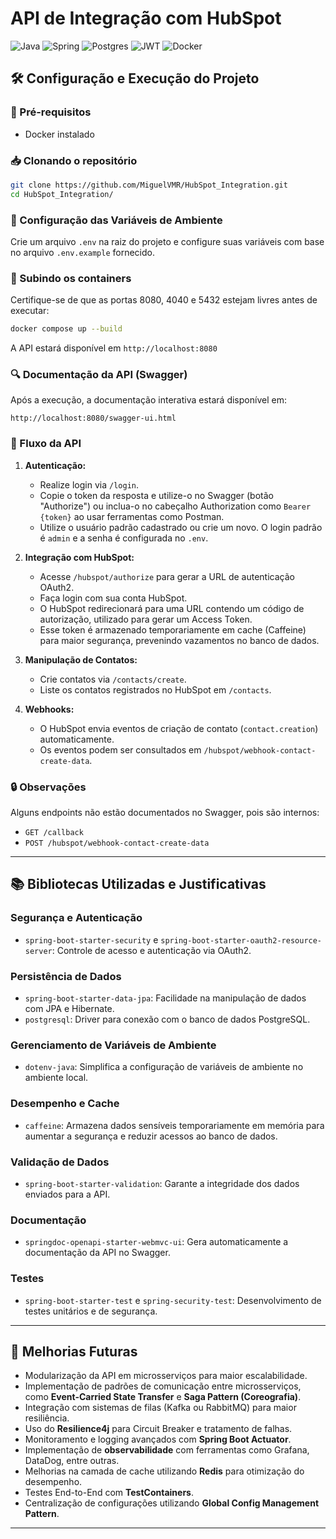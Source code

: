 # API de Integração com HubSpot

![Java](https://img.shields.io/badge/java-%23ED8B00.svg?style=for-the-badge&logo=openjdk&logoColor=white)
![Spring](https://img.shields.io/badge/spring-%236DB33F.svg?style=for-the-badge&logo=spring&logoColor=white)
![Postgres](https://img.shields.io/badge/postgres-%23316192.svg?style=for-the-badge&logo=postgresql&logoColor=white)
![JWT](https://img.shields.io/badge/JWT-black?style=for-the-badge&logo=JSON%20web%20tokens)
![Docker](https://img.shields.io/badge/Docker-%230db7ed.svg?style=for-the-badge&logo=docker&logoColor=white)

## 🛠️ Configuração e Execução do Projeto

### 📂 Pré-requisitos

- Docker instalado

### 📥 Clonando o repositório

```sh
git clone https://github.com/MiguelVMR/HubSpot_Integration.git
cd HubSpot_Integration/
```

### 📌 Configuração das Variáveis de Ambiente

Crie um arquivo `.env` na raiz do projeto e configure suas variáveis com base no arquivo `.env.example` fornecido.

### 🚀 Subindo os containers

Certifique-se de que as portas 8080, 4040 e 5432 estejam livres antes de executar:

```sh
docker compose up --build
```

A API estará disponível em `http://localhost:8080`

### 🔍 Documentação da API (Swagger)

Após a execução, a documentação interativa estará disponível em:

```
http://localhost:8080/swagger-ui.html
```

### 🔄 Fluxo da API

1. **Autenticação:**
    - Realize login via `/login`.
    - Copie o token da resposta e utilize-o no Swagger (botão "Authorize") ou inclua-o no cabeçalho Authorization como `Bearer {token}` ao usar ferramentas como Postman.
    - Utilize o usuário padrão cadastrado ou crie um novo. O login padrão é `admin` e a senha é configurada no `.env`.

2. **Integração com HubSpot:**
    - Acesse `/hubspot/authorize` para gerar a URL de autenticação OAuth2.
    - Faça login com sua conta HubSpot.
    - O HubSpot redirecionará para uma URL contendo um código de autorização, utilizado para gerar um Access Token.
    - Esse token é armazenado temporariamente em cache (Caffeine) para maior segurança, prevenindo vazamentos no banco de dados.

3. **Manipulação de Contatos:**
    - Crie contatos via `/contacts/create`.
    - Liste os contatos registrados no HubSpot em `/contacts`.

4. **Webhooks:**
    - O HubSpot envia eventos de criação de contato (`contact.creation`) automaticamente.
    - Os eventos podem ser consultados em `/hubspot/webhook-contact-create-data`.

### 🔒 Observações

Alguns endpoints não estão documentados no Swagger, pois são internos:
- `GET /callback`
- `POST /hubspot/webhook-contact-create-data`

---

## 📚 Bibliotecas Utilizadas e Justificativas

### **Segurança e Autenticação**
- `spring-boot-starter-security` e `spring-boot-starter-oauth2-resource-server`: Controle de acesso e autenticação via OAuth2.

### **Persistência de Dados**
- `spring-boot-starter-data-jpa`: Facilidade na manipulação de dados com JPA e Hibernate.
- `postgresql`: Driver para conexão com o banco de dados PostgreSQL.

### **Gerenciamento de Variáveis de Ambiente**
- `dotenv-java`: Simplifica a configuração de variáveis de ambiente no ambiente local.

### **Desempenho e Cache**
- `caffeine`: Armazena dados sensíveis temporariamente em memória para aumentar a segurança e reduzir acessos ao banco de dados.

### **Validação de Dados**
- `spring-boot-starter-validation`: Garante a integridade dos dados enviados para a API.

### **Documentação**
- `springdoc-openapi-starter-webmvc-ui`: Gera automaticamente a documentação da API no Swagger.

### **Testes**
- `spring-boot-starter-test` e `spring-security-test`: Desenvolvimento de testes unitários e de segurança.

---

## 🔮 Melhorias Futuras

- Modularização da API em microsserviços para maior escalabilidade.
- Implementação de padrões de comunicação entre microsserviços, como **Event-Carried State Transfer** e **Saga Pattern (Coreografia)**.
- Integração com sistemas de filas (Kafka ou RabbitMQ) para maior resiliência.
- Uso do **Resilience4j** para Circuit Breaker e tratamento de falhas.
- Monitoramento e logging avançados com **Spring Boot Actuator**.
- Implementação de **observabilidade** com ferramentas como Grafana, DataDog, entre outras.
- Melhorias na camada de cache utilizando **Redis** para otimização do desempenho.
- Testes End-to-End com **TestContainers**.
- Centralização de configurações utilizando **Global Config Management Pattern**.

---
